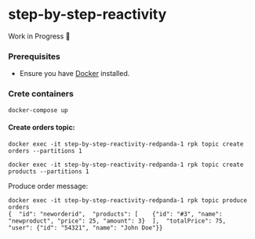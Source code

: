 # step-by-step-reactivity

Work in Progress 🚧

### Prerequisites
- Ensure you have [Docker](https://www.docker.com/) installed.

### Crete containers 

```cli
docker-compose up
```

#### Create orders topic:

```cli
docker exec -it step-by-step-reactivity-redpanda-1 rpk topic create orders --partitions 1

docker exec -it step-by-step-reactivity-redpanda-1 rpk topic create products --partitions 1

```

Produce order message:
```cli
docker exec -it step-by-step-reactivity-redpanda-1 rpk topic produce orders
{  "id": "neworderid",  "products": [    {"id": "#3", "name": "newproduct", "price": 25, "amount": 3}  ],  "totalPrice": 75,  "user": {"id": "54321", "name": "John Doe"}}
```
